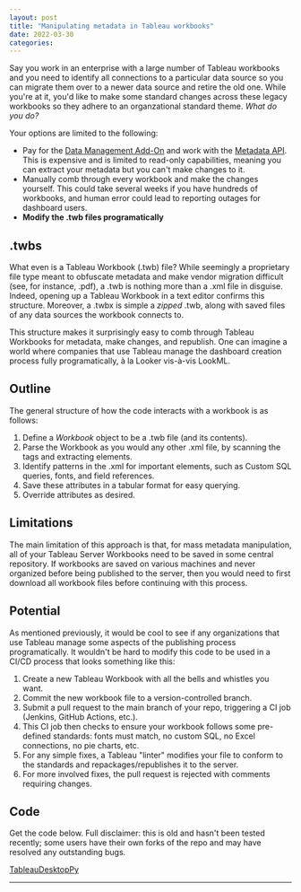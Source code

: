 ```yaml
---
layout: post
title: "Manipulating metadata in Tableau workbooks"
date: 2022-03-30
categories:
---
```


Say you work in an enterprise with a large number of Tableau workbooks and you need to identify all connections to a particular data source so you can migrate them over to a newer data source and retire the old one. While you're at it, you'd like to make some standard changes across these legacy workbooks so they adhere to an organzational standard theme. *What do you do?*

Your options are limited to the following:
* Pay for the [Data Management Add-On](https://www.tableau.com/products/data-management) and work with the [Metadata API](https://help.tableau.com/current/api/metadata_api/en-us/index.html). This is expensive and is limited to read-only capabilities, meaning you can extract your metadata but you can't make changes to it.
* Manually comb through every workbook and make the changes yourself. This could take several weeks if you have hundreds of workbooks, and human error could lead to reporting outages for dashboard users.
* **Modify the .twb files programatically**

## .twbs

What even is a Tableau Workbook (.twb) file? While seemingly a proprietary file type meant to obfuscate metadata and make vendor migration difficult (see, for instance, .pdf), a .twb is nothing more than a .xml file in disguise. Indeed, opening up a Tableau Workbook in a text editor confirms this structure. Moreover, a .twbx is simple a *zipped* .twb, along with saved files of any data sources the workbook connects to.

This structure makes it surprisingly easy to comb through Tableau Workbooks for metadata, make changes, and republish. One can imagine a world where companies that use Tableau manage the dashboard creation process fully programatically, à la Looker vis-à-vis LookML.

## Outline

The general structure of how the code interacts with a workbook is as follows:

1. Define a *Workbook* object to be a .twb file (and its contents).
2. Parse the Workbook as you would any other .xml file, by scanning the tags and extracting elements.
3. Identify patterns in the .xml for important elements, such as Custom SQL queries, fonts, and field references.
4. Save these attributes in a tabular format for easy querying.
5. Override attributes as desired.

## Limitations

The main limitation of this approach is that, for mass metadata manipulation, all of your Tableau Server Workbooks need to be saved in some central repository. If workbooks are saved on various machines and never organized before being published to the server, then you would need to first download all workbook files before continuing with this process.

## Potential

As mentioned previously, it would be cool to see if any organizations that use Tableau manage some aspects of the publishing process programatically. It wouldn't be hard to modify this code to be used in a CI/CD process that looks something like this:

1. Create a new Tableau Workbook with all the bells and whistles you want.
2. Commit the new workbook file to a version-controlled branch.
3. Submit a pull request to the main branch of your repo, triggering a CI job (Jenkins, GitHub Actions, etc.).
4. This CI job then checks to ensure your workbook follows some pre-defined standards: fonts must match, no custom SQL, no Excel connections, no pie charts, etc.
5. For any simple fixes, a Tableau "linter" modifies your file to conform to the standards and repackages/republishes it to the server.
6. For more involved fixes, the pull request is rejected with comments requiring changes.

## Code

Get the code below. Full disclaimer: this is old and hasn't been tested recently; some users have their own forks of the repo and may have resolved any outstanding bugs.

[TableauDesktopPy](https://github.com/bpewyllie/TableauDesktopPy)

***